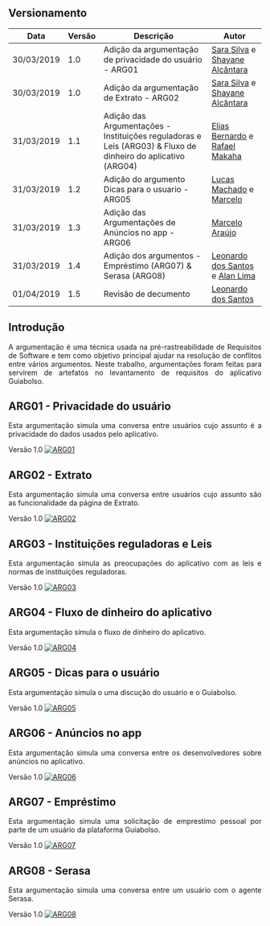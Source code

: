 ## Versionamento

| Data | Versão | Descrição | Autor |
|--|--|--|--|
| 30/03/2019 | 1.0 | Adição da argumentação de privacidade do usuário - ARG01| [Sara Silva](https://github.com/silvasara) e [Shayane Alcântara](https://github.com/shayanealcantara) |
| 30/03/2019 | 1.0 | Adição da argumentação de Extrato - ARG02| [Sara Silva](https://github.com/silvasara) e [Shayane Alcântara](https://github.com/shayanealcantara) |
| 31/03/2019 | 1.1 | Adição das Argumentações - Instituições reguladoras e Leis (ARG03) & Fluxo de dinheiro do aplicativo (ARG04) | [Elias Bernardo](https://github.com/silvasara) e [Rafael Makaha](https://github.com/rafaelmakaha) |
| 31/03/2019 | 1.2 | Adição do argumento Dicas para o usuario - ARG05| [Lucas Machado](https://github.com/lmmLucasMachado) e [Marcelo](https://github.com/santosm46) |
| 31/03/2019 | 1.3 | Adição das Argumentações de Anúncios no app - ARG06| [Marcelo Araújo](https://github.com/santosm46)|
| 31/03/2019 | 1.4 | Adição dos argumentos - Empréstimo (ARG07) & Serasa (ARG08)| [Leonardo dos Santos](https://github.com/leossb36) e [Alan Lima](https://github.com/alanrslima) |
| 01/04/2019 | 1.5 | Revisão de decumento| [Leonardo dos Santos](https://github.com/leossb36) |

## **Introdução**
<p align="justify">A argumentação é uma técnica usada na pré-rastreabilidade de Requisitos de Software e tem como objetivo principal ajudar na resolução de conflitos entre vários argumentos. Neste trabalho, argumentações foram feitas para servirem de artefatos no levantamento de requisitos do aplicativo Guiabolso.

## **ARG01 - Privacidade do usuário**
<p align="justify">Esta argumentação simula uma conversa entre usuários cujo assunto é a privacidade do dados usados pelo aplicativo.

Versão 1.0
[ ![ARG01](./../img/argumentacao_privacidade.png) ](./../img/argumentacao_privacidade.png)

## **ARG02 - Extrato**
<p align="justify">Esta argumentação simula uma conversa entre usuários cujo assunto são as funcionalidade da página de Extrato.

Versão 1.0
[ ![ARG02](./../img/argumentacao_privacidade.png)](./../img/argumentacao_extrato.png)


## **ARG03 - Instituições reguladoras e Leis**
<p align="justify">Esta argumentação simula as preocupações do aplicativo com as leis e normas de instituições reguladoras.

Versão 1.0
[ ![ARG03](./../img/argumentacao_instituicoes.jpeg)](./../img/argumentacao_instituicoes.jpeg)

## **ARG04 - Fluxo de dinheiro do aplicativo**
<p align="justify">Esta argumentação simula o fluxo de dinheiro do aplicativo.

Versão 1.0
[ ![ARG04](./../img/argumentacao_fluxo_de_dinheiro.jpeg)](./../img/argumentacao_fluxo_de_dinheiro.jpeg)

## **ARG05 - Dicas para o usuário**
<p align="justify">Esta argumentação simula o uma discução do usuário e o Guiabolso.

Versão 1.0
[ ![ARG05](./../img/argumentacao_dicas.png)](./../img/argumentacao_dicas.png)

## **ARG06 - Anúncios no app** 
<p align="justify">Esta argumentação simula uma conversa entre os desenvolvedores sobre anúncios no aplicativo.

Versão 1.0
[ ![ARG06](./../img/argumentacao_anuncios.png)](./../img/argumentacao_anuncios.png)

## **ARG07 - Empréstimo** 
<p align="justify">Esta argumentação simula uma solicitação de emprestimo pessoal por parte de um usuário da plataforma Guiabolso.

Versão 1.0
[ ![ARG07](./../img/argumentacao_emprestimo.jpg)](./../img/argumentacao_emprestimo.jpg)

## **ARG08 - Serasa** 
<p align="justify">Esta argumentação simula uma conversa entre um usuário com o agente Serasa.

Versão 1.0
[ ![ARG08](./../img/argumentacao_serasa.png)](./../img/argumentacao_serasa.png)
